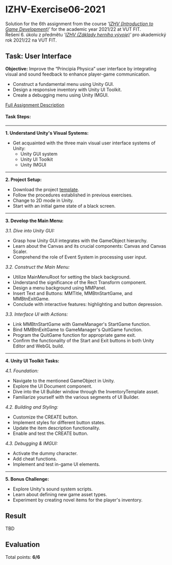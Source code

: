 # IZHV-Exercise06-2021

Solution for the 6th assignment from the course _'[IZHV (Introduction to Game Development)](https://www.fit.vut.cz/study/course/250838/)'_ for the academic year 2021/22 at VUT FIT. \
Řešení 6. úkolu z předmětu _'[IZHV (Základy herního vývoje)](https://www.fit.vut.cz/study/course/250838/.cs)'_ pro akademický rok 2021/22 na VUT FIT.

## Task: User Interface

**Objective:** Improve the “Principia Physica” user interface by integrating visual and sound feedback to enhance player-game communication.

- Construct a fundamental menu using Unity GUI.
- Design a responsive inventory with Unity UI Toolkit.
- Create a debugging menu using Unity IMGUI.

[Full Assignment Description](http://cphoto.fit.vutbr.cz/ludo/courses/izhv/exercises/e6/)

#### **Task Steps:**

---

**1. Understand Unity's Visual Systems:**

- Get acquainted with the three main visual user interface systems of Unity:
  - Unity GUI system
  - Unity UI Toolkit
  - Unity IMGUI

---

**2. Project Setup:**

- Download the project [template](./template.zip).
- Follow the procedures established in previous exercises.
- Change to 2D mode in Unity.
- Start with an initial game state of a black screen.

---

**3. Develop the Main Menu:**

_3.1. Dive into Unity GUI:_

- Grasp how Unity GUI integrates with the GameObject hierarchy.
- Learn about the Canvas and its crucial components: Canvas and Canvas Scaler.
- Comprehend the role of Event System in processing user input.

_3.2. Construct the Main Menu:_

- Utilize MainMenuRoot for setting the black background.
- Understand the significance of the Rect Transform component.
- Design a menu background using MMPanel.
- Insert Text and Buttons: MMTitle, MMBtnStartGame, and MMBtnExitGame.
- Conclude with interactive features: highlighting and button depression.

_3.3. Interface UI with Actions:_

- Link MMBtnStartGame with GameManager's StartGame function.
- Bind MMBtnExitGame to GameManager's QuitGame function.
- Program the QuitGame function for appropriate game exit.
- Confirm the functionality of the Start and Exit buttons in both Unity Editor and WebGL build.

---

**4. Unity UI Toolkit Tasks:**

_4.1. Foundation:_

- Navigate to the mentioned GameObject in Unity.
- Explore the UI Document component.
- Dive into the UI Builder window through the InventoryTemplate asset.
- Familiarize yourself with the various segments of UI Builder.

_4.2. Building and Styling:_

- Customize the CREATE button.
- Implement styles for different button states.
- Update the item description functionality.
- Enable and test the CREATE button.

_4.3. Debugging & IMGUI:_

- Activate the dummy character.
- Add cheat functions.
- Implement and test in-game UI elements.

---

**5. Bonus Challenge:**

- Explore Unity's sound system scripts.
- Learn about defining new game asset types.
- Experiment by creating novel items for the player's inventory.

## Result

TBD

## Evaluation

Total points: **6/6**
